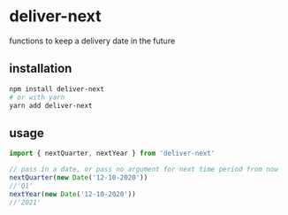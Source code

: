 # deliver-next

functions to keep a delivery date in the future

## installation
```bash
npm install deliver-next
# or with yarn
yarn add deliver-next
```

## usage
```js
import { nextQuarter, nextYear } from 'deliver-next'

// pass in a date, or pass no argument for next time period from now
nextQuarter(new Date('12-10-2020'))
//'Q1'
nextYear(new Date('12-10-2020'))
//'2021'
